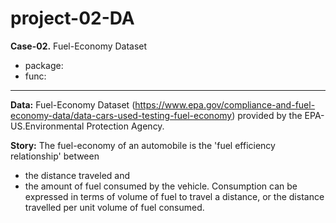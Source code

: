 # project-02-DA

__Case-02.__ Fuel-Economy Dataset
  - package:
  - func: 
-------------------------------------------------------------------------------------------------------------------------------------
__Data:__ Fuel-Economy Dataset (https://www.epa.gov/compliance-and-fuel-economy-data/data-cars-used-testing-fuel-economy) provided by the EPA-US.Environmental Protection Agency. 

__Story:__ The fuel-economy of an automobile is the 'fuel efficiency relationship' between 
 - the distance traveled and 
 - the amount of fuel consumed by the vehicle. 
Consumption can be expressed in terms of volume of fuel to travel a distance, or the distance travelled per unit volume of fuel consumed.



















